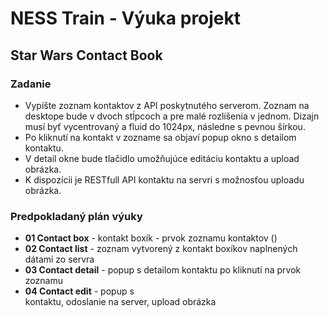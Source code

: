# NESS Train - Výuka projekt
## Star Wars Contact Book
### Zadanie
* Vypíšte zoznam kontaktov z API poskytnutého serverom. Zoznam na desktope bude v dvoch stĺpcoch a pre malé rozlíšenia v jednom. Dizajn musí byť vycentrovaný a fluid do 1024px, následne s pevnou šírkou.
* Po kliknutí na kontakt v zozname sa objaví popup okno s detailom kontaktu.
* V detail okne bude tlačidlo umožňujúce editáciu kontaktu a upload obrázka.
* K dispozícii je RESTfull API kontaktu na servri s možnosťou uploadu obrázka.

### Predpokladaný plán výuky
* __01 Contact box__ - kontakt boxík - prvok zoznamu kontaktov ()
* __02 Contact list__ - zoznam vytvorený z kontakt boxíkov naplnených dátami zo servra
* __03 Contact detail__ - popup s detailom kontaktu po kliknutí na prvok zoznamu
* __04 Contact edit__ - popup s <form> kontaktu, odoslanie na server, upload obrázka
